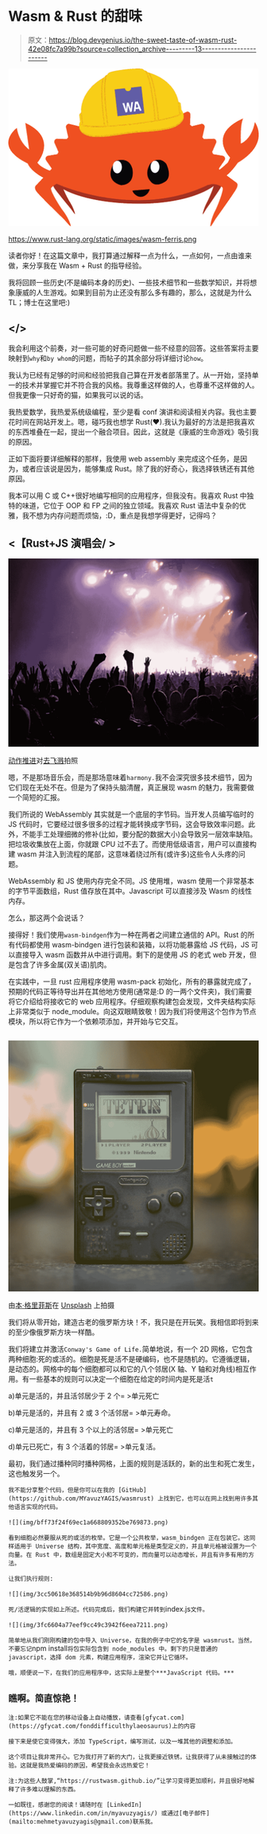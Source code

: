 # Wasm & Rust 的甜味

> 原文：<https://blog.devgenius.io/the-sweet-taste-of-wasm-rust-42e08fc7a99b?source=collection_archive---------13----------------------->

![](img/ab33f41537f962a3a332b96c1d4192d1.png)

https://www.rust-lang.org/static/images/wasm-ferris.png

读者你好！在这篇文章中，我打算通过解释一点为什么，一点如何，一点由谁来做，来分享我在 Wasm + Rust 的指导经验。

我将回顾一些历史(不是编码本身的历史)、一些技术细节和一些数学知识，并将想象康威的人生游戏。如果到目前为止还没有那么多有趣的，那么，这就是为什么 TL；博士在这里吧:)

## **</>**

我会利用这个前奏，对一些可能的好奇问题做一些不经意的回答。这些答案将主要映射到`why`和`by whom`的问题，而帖子的其余部分将详细讨论`how`。

我认为已经有足够的时间和经验把我自己算在开发者部落里了。从一开始，坚持单一的技术并掌握它并不符合我的风格。我尊重这样做的人，也尊重不这样做的人。但我更像一只好奇的猫，如果我可以说的话。

我热爱数学，我热爱系统级编程，至少是看 conf 演讲和阅读相关内容。我也主要花时间在网站开发上。嗯，碰巧我也想学 Rust(❤).我认为最好的方法是把我喜欢的东西堆叠在一起，提出一个融合项目。因此，这就是《康威的生命游戏》吸引我的原因。

正如下面将要详细解释的那样，我使用 web assembly 来完成这个任务，是因为，或者应该说是因为，能够集成 Rust。除了我的好奇心，我选择铁锈还有其他原因。

我本可以用 C 或 C++很好地编写相同的应用程序，但我没有。我喜欢 Rust 中独特的味道，它位于 OOP 和 FP 之间的独立领域。我喜欢 Rust 语法中复杂的优雅，我不想为内存问题而烦恼，:D，重点是我想学得更好，记得吗？

## **<【Rust+JS 演唱会/ >**

![](img/1c4be6f2fce7ff21fb54674cf088d71b.png)

[动作推进](https://unsplash.com/@actionvance?utm_source=medium&utm_medium=referral)对[去飞溅](https://unsplash.com?utm_source=medium&utm_medium=referral)拍照

嗯，不是那场音乐会，而是那场意味着`harmony.`我不会深究很多技术细节，因为它们现在无处不在。但是为了保持头脑清醒，真正展现 wasm 的魅力，我需要做一个简短的汇报。

我们所说的 WebAssembly 其实就是一个底层的字节码。当开发人员编写临时的 JS 代码时，它要经过很多很多的过程才能转换成字节码，这会导致效率问题。此外，不能手工处理细微的修补(比如，要分配的数据大小)会导致另一层效率缺陷。把垃圾收集放在上面，你就跟 CPU 过不去了。而使用低级语言，用户可以直接构建 wasm 并注入到流程的尾部，这意味着绕过所有(或许多)这些令人头疼的问题。

WebAssembly 和 JS 使用内存完全不同。JS 使用堆，wasm 使用一个非常基本的字节平面数组，Rust 值存放在其中。Javascript 可以直接涉及 Wasm 的线性内存。

怎么，那这两个会说话？

接得好！我们使用`wasm-bindgen`作为一种在两者之间建立通信的 API。Rust 的所有代码都使用 wasm-bindgen 进行包装和装箱，以将功能暴露给 JS 代码，JS 可以直接导入 wasm 函数并从中进行调用。剩下的是使用 JS 的老式 web 开发，但是包含了许多金属(双关语)肌肉。

在实践中，一旦 rust 应用程序使用 wasm-pack 初始化，所有的暴露就完成了，预期的代码正等待导出并在其他地方使用(通常是:D 的一两个文件夹)，我们需要将它介绍给将接收它的 web 应用程序。仔细观察构建包会发现，文件夹结构实际上非常类似于 node_module。向这双眼睛致敬！因为我们将使用这个包作为节点模块，所以将它作为一个依赖项添加，并开始与它交互。

## <what to="" build=""></what>

![](img/c6096c66bb3ba512d7da93a9f80d7ec5.png)

由[本·格里菲斯](https://unsplash.com/@benofthenorth?utm_source=medium&utm_medium=referral)在 [Unsplash](https://unsplash.com?utm_source=medium&utm_medium=referral) 上拍摄

我们将从零开始，建造古老的俄罗斯方块！不，我只是在开玩笑。我相信即将到来的至少像俄罗斯方块一样酷。

我们将建立并激活`Conway's Game of Life.`简单地说，有一个 2D 网格，它包含两种细胞:死的或活的。细胞是死是活不是硬编码，也不是随机的。它遵循逻辑，是动态的。网格中的每个细胞都可以和它的八个邻居(X 轴、Y 轴和对角线)相互作用。有一些基本的规则可以决定一个细胞在给定的时间内是死是活`t`

a)单元是活的，并且活邻居少于 2 个= >单元死亡

b)单元是活的，并且有 2 或 3 个活邻居= >单元寿命。

c)单元是活的，并且有 3 个以上的活邻居= >单元死亡

d)单元已死亡，有 3 个活着的邻居= >单元复活。

最初，我们通过播种同时播种网格，上面的规则是活跃的，新的出生和死亡发生，这也触发另一个。

`我不能分享整个代码，但是你可以在我的 [GitHub](https://github.com/MYavuzYAGIS/wasmrust) 上找到它，也可以在网上找到用许多其他语言实现的代码。`

`![](img/bff73f24f69ec1a668809352be769873.png)`

`看到细胞必然要服从死的或活的枚举。它是一个公共枚举，wasm_bindgen 正在包装它。这同样适用于 Universe 结构，其中宽度、高度和单元格是类型定义的，并且单元格被设置为一个向量。在 Rust 中，数组是固定大小和不可变的，而向量可以动态增长，并且有许多有用的方法。`

`让我们执行规则:`

`![](img/3cc50618e368514b9b96d8604cc72586.png)`

`死/活逻辑的实现如上所述。代码完成后，我们构建它并转到`index.js`文件。`

`![](img/3fc6604a77eef9cc49c3942f6eea7211.png)`

`简单地从我们刚刚构建的包中导入 Universe，在我的例子中它的名字是 wasmrust。当然，不要忘记`npm install`将包实际包含到 node_modules 中。剩下的只是普通的 javascript，选择 dom 元素，构建应用程序，渲染它并让它循环。`

`哦，顺便说一下，在我们的应用程序中，这实际上是整个***JavaScript 代码。***`

## `瞧啊。简直惊艳！`

`注:如果它不能在您的移动设备上自动播放，请查看[gfycat.com](https://gfycat.com/fonddifficulthylaeosaurus)上的内容`

`接下来是使它变得强大，添加 TypeScript，编写测试，以及一堆其他的调整和添加。`

`这个项目让我非常开心。它为我打开了新的大门，让我更接近铁锈，让我获得了从未接触过的体验。这就是我热爱编码的原因，希望我会永远热爱它！`

`注:为这些人鼓掌,“https://rustwasm.github.io/”让学习变得更加顺利，并且很好地解释了许多难以理解的东西。`

`一如既往，感谢您的阅读！请随时在 [LinkedIn](https://www.linkedin.com/in/myavuzyagis/) 或通过[电子邮件](mailto:mehmetyavuzyagis@gmail.com)联系我。`